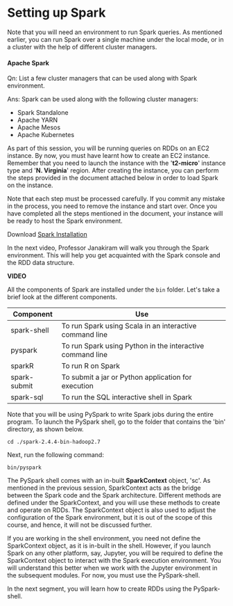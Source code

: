 # Setting up Spark

Note that you will need an environment to run Spark queries. As mentioned earlier, you can run Spark over a single machine under the local mode, or in a cluster with the help of different cluster managers.

#### Apache Spark

Qn: List a few cluster managers that can be used along with Spark environment.

Ans: Spark can be used along with the following cluster managers:  

- Spark Standalone  
- Apache YARN  
- Apache Mesos  
- Apache Kubernetes

As part of this session, you will be running queries on RDDs on an EC2 instance. By now, you must have learnt how to create an EC2 instance. Remember that you need to launch the instance with the '**t2-micro**' instance type and '**N. Virginia**' region. After creating the instance, you can perform the steps provided in the document attached below in order to load Spark on the instance.

Note that each step must be processed carefully. If you commit any mistake in the process, you need to remove the instance and start over. Once you have completed all the steps mentioned in the document, your instance will be ready to host the Spark environment.

Download [Spark Installation](Docs/Installation_Guide/Spark_Installation.pdf)

In the next video, Professor Janakiram will walk you through the Spark environment. This will help you get acquainted with the Spark console and the RDD data structure.

**VIDEO**

All the components of Spark are installed under the `bin` folder. Let's take a brief look at the different components.

| Component    | Use                                                       |
| ------------ | --------------------------------------------------------- |
| spark-shell  | To run Spark using Scala in an interactive command line   |
| pyspark      | To run Spark using Python in the interactive command line |
| sparkR       | To run R on Spark                                         |
| spark-submit | To submit a jar or Python application for execution       |
| spark-sql    | To run the SQL interactive shell in Spark                 |

Note that you will be using PySpark to write Spark jobs during the entire program. To launch the PySpark shell, go to the folder that contains the 'bin' directory, as shown below.

`cd ./spark-2.4.4-bin-hadoop2.7`

Next, run the following command:

`bin/pyspark`

The PySpark shell comes with an in-built **SparkContext** object, 'sc'. As mentioned in the previous session, SparkContext acts as the bridge between the Spark code and the Spark architecture. Different methods are defined under the SparkContext, and you will use these methods to create and operate on RDDs. The SparkContext object is also used to adjust the configuration of the Spark environment, but it is out of the scope of this course, and hence, it will not be discussed further.

If you are working in the shell environment, you need not define the SparkContext object, as it is in-built in the shell. However, if you launch Spark on any other platform, say, Jupyter, you will be required to define the SparkContext object to interact with the Spark execution environment. You will understand this better when we work with the Jupyter environment in the subsequent modules. For now, you must use the PySpark-shell.

In the next segment, you will learn how to create RDDs using the PySpark-shell.
